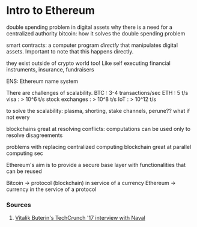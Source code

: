 # Intro to Ethereum

double spending problem in digital assets
    why there is a need for a centralized authority
bitcoin: how it solves the double spending problem

smart contracts: a computer program *directly* that manipulates digital assets. Important to note that this happens directly. 

they exist outside of crypto world too! Like self executing financial instruments, insurance, fundraisers

ENS: Ethereum name system

There are challenges of scalability. 
BTC : 3-4 transactions/sec
ETH : 5 t/s
visa : > 10^6 t/s
stock exchanges : > 10^8 t/s
IoT : > 10^12 t/s

to solve the scalability: plasma, shorting, stake channels, perune?? 
    what if not every

blockchains great at resolving conflicts: computations can be used only to resolve disagreements

problems with replacing centralized computing
    blockchain great at parallel computing
    sec

Ethereum's aim is to provide a secure base layer with functionalities that can be reused

Bitcoin -> protocol (blockchain) in service of a currency
Ethereum -> currency in the service of a protocol

### Sources
1. [Vitalik Buterin's TechCrunch '17 interview with Naval](https://www.youtube.com/watch?v=WSN5BaCzsbo)